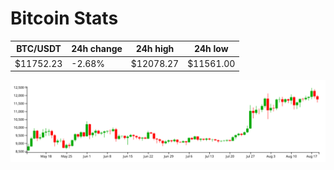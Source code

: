 # Bitcoin Stats

BTC/USDT|24h change|24h high|24h low|
|---|---|---|---|
|$11752.23|-2.68%|$12078.27|$11561.00|

<img src="./chart.svg">
